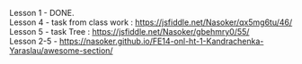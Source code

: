 Lesson 1 - DONE. <br/>
Lesson 4 - task from class work : https://jsfiddle.net/Nasoker/qx5mg6tu/46/ <br/>
Lesson 5 - task Tree : https://jsfiddle.net/Nasoker/gbehmry0/55/ <br/>
Lesson 2-5 - https://nasoker.github.io/FE14-onl-ht-1-Kandrachenka-Yaraslau/awesome-section/
